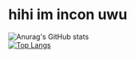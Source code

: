 # hihi im incon uwu
![Anurag's GitHub stats](https://github-readme-stats.vercel.app/api?username=reoccur&show_icons=true&theme=radical)
<br>
[![Top Langs](https://github-readme-stats.vercel.app/api/top-langs/?username=reoccur&layout=compact)](https://github.com/reoccur/github-readme-stats)
